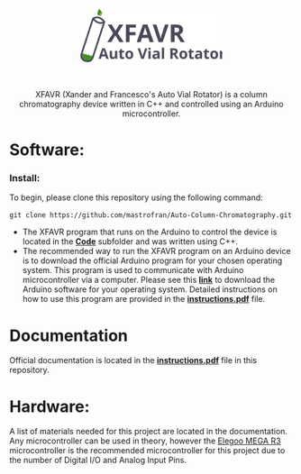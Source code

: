 <p align="center">
    <img width="50%"
        src="static/imgs/XFAVR_logo.svg">
    </img>
</p>
<br>

<p align="center">XFAVR (Xander and Francesco's Auto Vial Rotator) is a column chromatography device written in C++ and controlled using an Arduino microcontroller. 
</p>

# Software:

### Install:
To begin, please clone this repository using the following command:
```
git clone https://github.com/mastrofran/Auto-Column-Chromatography.git
```

- The XFAVR program that runs on the Arduino to control the device is located in the [**Code**](/Code) subfolder and was written using C++. 
- The recommended way to run the XFAVR program on an Arduino device is to download the official Arduino program for your chosen operating system. This program is used to communicate with Arduino microcontroller via a computer. Please see this [**link**](https://www.arduino.cc/en/software) to download the Arduino software for your operating system. Detailed instructions on how to use this program are provided in the [**instructions.pdf**](instructions.pdf) file.

# Documentation
Official documentation is located in the [**instructions.pdf**](instructions.pdf) file in this repository. 

# Hardware:
A list of materials needed for this project are located in the documentation. Any microcontroller can be used in theory, however the [Elegoo MEGA R3](https://www.amazon.com/ELEGOO-ATmega2560-ATMEGA16U2-Arduino-Compliant/dp/B01H4ZDYCE/ref=sr_1_3?keywords=elegoo+mega&sr=8-3) microcontroller is the recommended microcontroller for this project due to the number of Digital I/O and Analog Input Pins.

